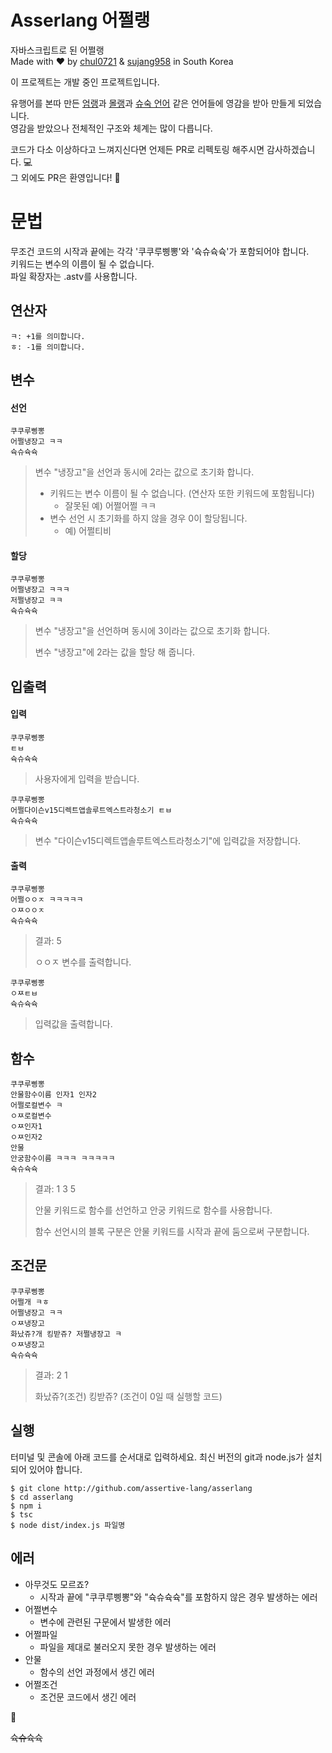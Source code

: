 # Asserlang 어쩔랭

자바스크립트로 된 어쩔랭  
Made with ♥️ by [chul0721](https://github.com/chul0721) & [sujang958](https://github.com/sujang958) in South Korea

이 프로젝트는 개발 중인 프로젝트입니다.

유행어를 본따 만든 [엄랭](https://github.com/rycont/umjunsik-lang)과 [몰랭](https://github.com/ArpaAP/mollang)과 [슈숙 언어](https://github.com/yf-dev/syusuk) 같은 언어들에 영감을 받아 만들게 되었습니다.  
영감을 받았으나 전체적인 구조와 체계는 많이 다릅니다.

코드가 다소 이상하다고 느껴지신다면 언제든 PR로 리펙토링 해주시면 감사하겠습니다. 💻  
그 외에도 PR은 환영입니다! 🙋

# 문법

무조건 코드의 시작과 끝에는 각각 '쿠쿠루삥뽕'와 '슉슈슉슉'가 포함되어야 합니다.  
키워드는 변수의 이름이 될 수 없습니다.  
파일 확장자는 .astv를 사용합니다.

## 연산자

```
ㅋ: +1를 의미합니다.
ㅎ: -1를 의미합니다.
```

## 변수

#### 선언

```
쿠쿠루삥뽕
어쩔냉장고 ㅋㅋ
슉슈슉슉
```

> 변수 "냉장고"을 선언과 동시에 2라는 값으로 초기화 합니다.
>
> - 키워드는 변수 이름이 될 수 없습니다. (연산자 또한 키워드에 포함됩니다)
>   - 잘못된 예) 어쩔어쩔 ㅋㅋ
> - 변수 선언 시 초기화를 하지 않을 경우 0이 할당됩니다.
>   - 예) 어쩔티비

#### 할당

```
쿠쿠루삥뽕
어쩔냉장고 ㅋㅋㅋ
저쩔냉장고 ㅋㅋ
슉슈슉슉
```

> 변수 "냉장고"을 선언하며 동시에 3이라는 값으로 초기화 합니다.
>
> 변수 "냉장고"에 2라는 값을 할당 해 줍니다.

## 입출력

#### 입력

```
쿠쿠루삥뽕
ㅌㅂ
슉슈슉슉
```

> 사용자에게 입력을 받습니다.

```
쿠쿠루삥뽕
어쩔다이슨v15디렉트앱솔루트엑스트라청소기 ㅌㅂ
슉슈슉슉
```

> 변수 "다이슨v15디렉트앱솔루트엑스트라청소기"에 입력값을 저장합니다.

#### 출력

```
쿠쿠루삥뽕
어쩔ㅇㅇㅈ ㅋㅋㅋㅋㅋ
ㅇㅉㅇㅇㅈ
슉슈슉슉
```

> 결과: 5
>
> ㅇㅇㅈ 변수를 출력합니다.

```
쿠쿠루삥뽕
ㅇㅉㅌㅂ
슉슈슉슉
```

> 입력값을 출력합니다.

## 함수

```
쿠쿠루삥뽕
안물함수이름 인자1 인자2
어쩔로컬변수 ㅋ
ㅇㅉ로컬변수
ㅇㅉ인자1
ㅇㅉ인자2
안물
안궁함수이름 ㅋㅋㅋ ㅋㅋㅋㅋㅋ
슉슈슉슉
```

> 결과: 1 3 5
>
> 안물 키워드로 함수를 선언하고 안궁 키워드로 함수를 사용합니다.
>
> 함수 선언시의 블록 구분은 안물 키워드를 시작과 끝에 둠으로써 구분합니다.

## 조건문

```
쿠쿠루삥뽕
어쩔개 ㅋㅎ
어쩔냉장고 ㅋㅋ
ㅇㅉ냉장고
화났쥬?개 킹받쥬? 저쩔냉장고 ㅋ
ㅇㅉ냉장고
슉슈슉슉
```

> 결과: 2 1
>
> 화났쥬?(조건) 킹받쥬? (조건이 0일 때 실행할 코드)

## 실행

터미널 및 콘솔에 아래 코드를 순서대로 입력하세요.
최신 버전의 git과 node.js가 설치되어 있어야 합니다.

```
$ git clone http://github.com/assertive-lang/asserlang
$ cd asserlang
$ npm i
$ tsc
$ node dist/index.js 파일명
```

## 에러

- 아무것도 모르죠?
  - 시작과 끝에 "쿠쿠루삥뽕"와 "슉슈슉슉"를 포함하지 않은 경우 발생하는 에러
- 어쩔변수
  - 변수에 관련된 구문에서 발생한 에러
- 어쩔파일
  - 파일을 제대로 불러오지 못한 경우 발생하는 에러
- 안물
  - 함수의 선언 과정에서 생긴 에러
- 어쩔조건
  - 조건문 코드에서 생긴 에러

🥕

~~슉슈슉슉~~
